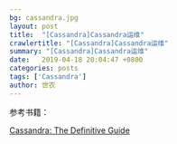 ```yaml
---
bg: cassandra.jpg
layout: post
title:  "[Cassandra]Cassandra运维"
crawlertitle: "[Cassandra]Cassandra运维"
summary: "[Cassandra]Cassandra运维"
date:   2019-04-18 20:04:47 +0800
categories: posts
tags: ['Cassandra']
author: 世农
---
```



参考书籍：

[Cassandra: The Definitive Guide](http://libgen.io/book/index.php?md5=675AF95EE9D4E26AF11468F283EC408B "Cassandra: The Definitive Guide")